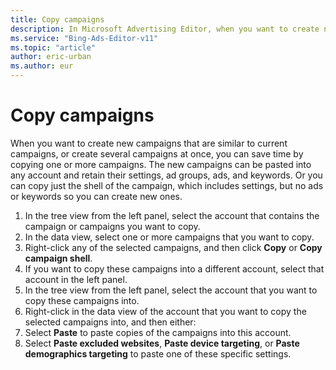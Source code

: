 ```yaml
---
title: Copy campaigns
description: In Microsoft Advertising Editor, when you want to create new campaigns that are similar to current campaigns, or create several campaigns at once, you can save time by copying one or more campaigns.
ms.service: "Bing-Ads-Editor-v11"
ms.topic: "article"
author: eric-urban
ms.author: eur
---
```


# Copy campaigns

When you want to create new campaigns that are similar to current campaigns, or create several campaigns at once, you can save time by copying one or more campaigns. The new campaigns can be pasted into any account and retain their settings, ad groups, ads, and keywords.  Or you can copy just the shell of the campaign, which includes settings, but no ads or keywords so you can create new ones.

1. In the tree view from the left panel, select the account that contains the campaign or campaigns you want to copy.
1. In the data view, select one or more campaigns that you want to copy.
1. Right-click any of the selected campaigns, and then click **Copy** or **Copy campaign shell**.
1. If you want to copy these campaigns into a different account, select that account in the left panel.
1. In the tree view from the left panel, select the account that you want to copy these campaigns into.
1. Right-click in the data view of the account that you want to copy the selected campaigns into, and then either:
  1. Select **Paste** to paste copies of the campaigns into this account.
  1. Select **Paste excluded websites**, **Paste device targeting**, or **Paste demographics targeting** to paste one of these specific settings.


